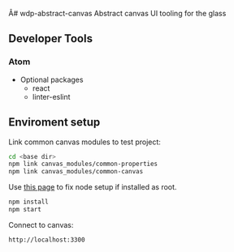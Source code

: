 Â# wdp-abstract-canvas
Abstract canvas UI tooling for the glass

## Developer Tools
### Atom
- Optional packages
  - react
  - linter-eslint

## Enviroment setup

Link common canvas modules to test project:
```sh
cd <base dir>
npm link canvas_modules/common-properties
npm link canvas_modules/common-canvas
```
Use [this page](https://docs.npmjs.com/getting-started/fixing-npm-permissions) to fix node setup if installed as root.

```sh
npm install
npm start
```
Connect to canvas:
```
http://localhost:3300
```
